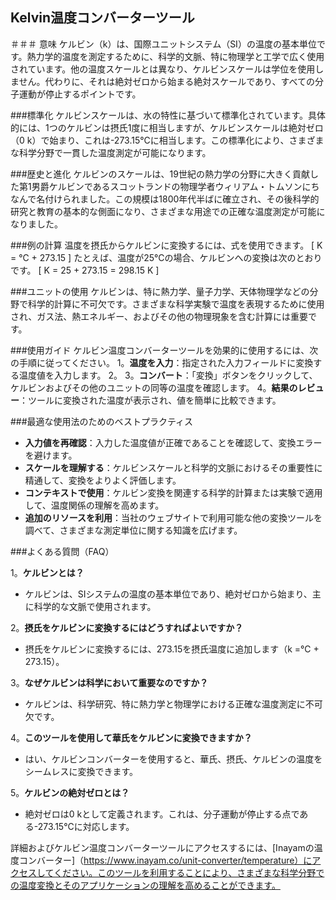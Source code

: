 ## Kelvin温度コンバーターツール

＃＃＃ 意味
ケルビン（k）は、国際ユニットシステム（SI）の温度の基本単位です。熱力学的温度を測定するために、科学的文脈、特に物理学と工学で広く使用されています。他の温度スケールとは異なり、ケルビンスケールは学位を使用しません。代わりに、それは絶対ゼロから始まる絶対スケールであり、すべての分子運動が停止するポイントです。

###標準化
ケルビンスケールは、水の特性に基づいて標準化されています。具体的には、1つのケルビンは摂氏1度に相当しますが、ケルビンスケールは絶対ゼロ（0 k）で始まり、これは-273.15°Cに相当します。この標準化により、さまざまな科学分野で一貫した温度測定が可能になります。

###歴史と進化
ケルビンのスケールは、19世紀の熱力学の分野に大きく貢献した第1男爵ケルビンであるスコットランドの物理学者ウィリアム・トムソンにちなんで名付けられました。この規模は1800年代半ばに確立され、その後科学的研究と教育の基本的な側面になり、さまざまな用途での正確な温度測定が可能になりました。

###例の計算
温度を摂氏からケルビンに変換するには、式を使用できます。
\[ K = °C + 273.15 \]
たとえば、温度が25°Cの場合、ケルビンへの変換は次のとおりです。
\[ K = 25 + 273.15 = 298.15 K \]

###ユニットの使用
ケルビンは、特に熱力学、量子力学、天体物理学などの分野で科学的計算に不可欠です。さまざまな科学実験で温度を表現するために使用され、ガス法、熱エネルギー、およびその他の物理現象を含む計算には重要です。

###使用ガイド
ケルビン温度コンバーターツールを効果的に使用するには、次の手順に従ってください。
1。**温度を入力**：指定された入力フィールドに変換する温度値を入力します。
2。
3。**コンバート**：「変換」ボタンをクリックして、ケルビンおよびその他のユニットの同等の温度を確認します。
4。**結果のレビュー**：ツールに変換された温度が表示され、値を簡単に比較できます。

###最適な使用法のためのベストプラクティス
-  **入力値を再確認**：入力した温度値が正確であることを確認して、変換エラーを避けます。
-  **スケールを理解する**：ケルビンスケールと科学的文脈におけるその重要性に精通して、変換をよりよく評価します。
-  **コンテキストで使用**：ケルビン変換を関連する科学的計算または実験で適用して、温度関係の理解を高めます。
-  **追加のリソースを利用**：当社のウェブサイトで利用可能な他の変換ツールを調べて、さまざまな測定単位に関する知識を広げます。

###よくある質問（FAQ）

1。**ケルビンとは？**
- ケルビンは、SIシステムの温度の基本単位であり、絶対ゼロから始まり、主に科学的な文脈で使用されます。

2。**摂氏をケルビンに変換するにはどうすればよいですか？**
- 摂氏をケルビンに変換するには、273.15を摂氏温度に追加します（k =°C + 273.15）。

3。**なぜケルビンは科学において重要なのですか？**
- ケルビンは、科学研究、特に熱力学と物理学における正確な温度測定に不可欠です。

4。**このツールを使用して華氏をケルビンに変換できますか？**
- はい、ケルビンコンバーターを使用すると、華氏、摂氏、ケルビンの温度をシームレスに変換できます。

5。**ケルビンの絶対ゼロとは？**
- 絶対ゼロは0 kとして定義されます。これは、分子運動が停止する点である-273.15°Cに対応します。

詳細およびケルビン温度コンバーターツールにアクセスするには、[Inayamの温度コンバーター]（https://www.inayam.co/unit-converter/temperature）にアクセスしてください。このツールを利用することにより、さまざまな科学分野での温度変換とそのアプリケーションの理解を高めることができます。